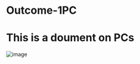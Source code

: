 # Outcome-1PC
# This is a doument on PCs

![image](https://www.bing.com/th?id=OIP.zLjsnDRTVT8WQBErgnhnIAHaIO&w=107&h=106&c=8&rs=1&qlt=90&o=6&pid=3.1&rm=2)
